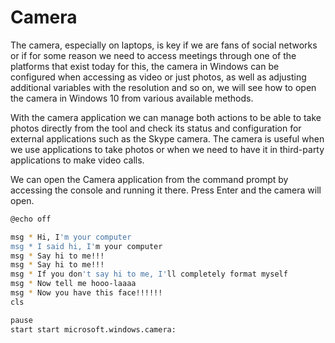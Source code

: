 # Camera

The camera, especially on laptops, is key if we are fans of social networks or if for some reason we need to access meetings through one of the platforms that exist today for this, the camera in Windows can be configured when accessing as video or just photos, as well as adjusting additional variables with the resolution and so on, we will see how to open the camera in Windows 10 from various available methods.

With the camera application we can manage both actions to be able to take photos directly from the tool and check its status and configuration for external applications such as the Skype camera. The camera is useful when we use applications to take photos or when we need to have it in third-party applications to make video calls.

We can open the Camera application from the command prompt by accessing the console and running it there. Press Enter and the camera will open.

```bash
@echo off

msg * Hi, I'm your computer
msg * I said hi, I'm your computer
msg * Say hi to me!!!
msg * Say hi to me!!!
msg * If you don't say hi to me, I'll completely format myself
msg * Now tell me hooo-laaaa
msg * Now you have this face!!!!!!
cls

pause
start start microsoft.windows.camera:
```
